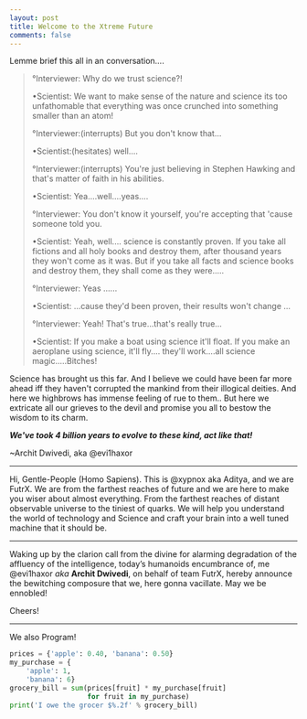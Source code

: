 ```yaml
---
layout: post
title: Welcome to the Xtreme Future
comments: false
---
```

Lemme brief this all in an conversation....



>°Interviewer: Why do we trust science?!
>
>•Scientist: We want to make sense of the nature and science its too unfathomable that everything was once crunched into something smaller than an atom!
>
>°Interviewer:(interrupts) But you don't know that...
>
>•Scientist:(hesitates) well....
>
>°Interviewer:(interrupts) You're just believing in Stephen Hawking and that's matter of faith in his abilities.
>
>•Scientist: Yea....well....yeas....
>
>°Interviewer: You don't know it yourself, you're accepting that 'cause someone told you.
>
>•Scientist: Yeah, well.... science is constantly proven. If you take all fictions and all holy books and destroy them, after thousand years they won't come as it was. But if you take all facts and science books and destroy them, they shall come as they were.....
>
>°Interviewer: Yeas ......
>
>•Scientist: ...cause they'd been proven, their results won't change ...
>
>°Interviewer: Yeah! That's true...that's really true...
>
>•Scientist: If you make a boat using science it'll float. If you make an aeroplane using science, it'll fly.... they'll work....all science magic.....Bitches!




Science has brought us this far. And I believe we could have been far more ahead iff they haven't corrupted the mankind from their illogical deities. And here we highbrows has immense feeling of rue to them.. But here we extricate all our grieves to the devil and promise you all to bestow the wisdom to its charm.

***We've took 4 billion years to evolve to these kind, act like that!***

~Archit Dwivedi, aka @evi1haxor

***

Hi, Gentle-People (Homo Sapiens). This is @xypnox aka Aditya, and we are FutrX. We are from the farthest reaches of future and we are here to make you wiser about almost everything. From the farthest reaches of distant observable universe to the tiniest of quarks. We will help you understand the world of technology and Science and craft your brain into a well tuned machine that it should be.

***

Waking up by the clarion call from the divine for alarming degradation of the affluency of the intelligence, today’s humanoids encumbrance of, me @evi1haxor *aka* **Archit Dwivedi**, on behalf of team FutrX, hereby announce the bewitching composure that we, here gonna vacillate. May we be ennobled!

Cheers!  


***

We also Program!

```python
prices = {'apple': 0.40, 'banana': 0.50}
my_purchase = {
    'apple': 1,
    'banana': 6}
grocery_bill = sum(prices[fruit] * my_purchase[fruit]
                   for fruit in my_purchase)
print('I owe the grocer $%.2f' % grocery_bill)
```
